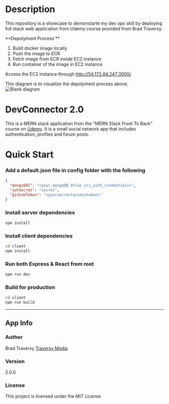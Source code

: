 # Description

This repository is a showcase to demonstarte my dev ops skill by deploying full stack web application from Udemy course provided from Brad Traversy. 

**Depolyment Process **
1. Build docker image locally
2. Push the image to ECR
3. Fetch image from ECR inside EC2 instance
4. Run container of the image in EC2 instance

Access the EC2 instance through http://54.172.84.247:3000/

This diagram is to visualize the depolyment process above.  
![Blank diagram](https://user-images.githubusercontent.com/81988553/210157797-3061f26c-8dab-45fe-859a-945376176067.jpeg)

# DevConnector 2.0

This is a MERN stack application from the "MERN Stack Front To Back" course on [Udemy](https://www.udemy.com/mern-stack-front-to-back/?couponCode=TRAVERSYMEDIA). It is a small social network app that includes authentication, profiles and forum posts.

# Quick Start 

### Add a default.json file in config folder with the following

```json
{
  "mongoURI": "<your_mongoDB_Atlas_uri_with_credentials>",
  "jwtSecret": "secret",
  "githubToken": "<yoursecrectaccesstoken>"
}
```

### Install server dependencies

```bash
npm install
```

### Install client dependencies

```bash
cd client
npm install
```

### Run both Express & React from root

```bash
npm run dev
```

### Build for production

```bash
cd client
npm run build
```
---
## App Info

### Author

Brad Traversy
[Traversy Media](http://www.traversymedia.com)

### Version

2.0.0

### License

This project is licensed under the MIT License
